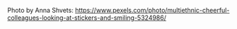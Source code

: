 Photo by Anna Shvets: https://www.pexels.com/photo/multiethnic-cheerful-colleagues-looking-at-stickers-and-smiling-5324986/